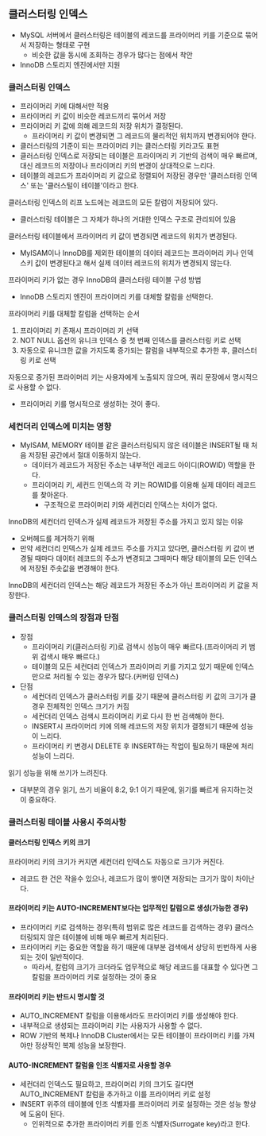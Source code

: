 ## 클러스터링 인덱스
- MySQL 서버에서 클러스터링은 테이블의 레코드를 프라이머리 키를 기준으로 묶어서 저장하는 형태로 구현
    - 비슷한 값을 동시에 조회하는 경우가 많다는 점에서 착안
- InnoDB 스토리지 엔진에서만 지원

### 클러스터링 인덱스
- 프라이머리 키에 대해서만 적용
- 프라이머리 키 값이 비슷한 레코드끼리 묶어서 저장
- 프라이머리 키 값에 의해 레코드의 저장 위치가 결정된다.
    - 프라이머리 키 값이 변경되면 그 레코드의 물리적인 위치까지 변경되어야 한다.
- 클러스터링의 기준이 되는 프라이머리 키는 클러스터링 키라고도 표현
- 클러스터링 인덱스로 저장되는 테이블은 프라이머리 키 기반의 검색이 매우 빠르며, 대신 레코드의 저장이나 프라이머리 키의 변경이 상대적으로 느리다.
- 테이블의 레코드가 프라이머리 키 값으로 정렬되어 저장된 경우만 '클러스터링 인덱스' 또는 '클러스털이 테이블'이라고 한다.

클러스터링 인덱스의 리프 노드에는 레코드의 모든 칼럼이 저장되어 있다.
- 클러스터링 테이블은 그 자체가 하나의 거대한 인덱스 구조로 관리되어 있음

클러스터링 테이블에서 프라이머리 키 값이 변경되면 레코드의 위치가 변경된다.
- MyISAM이나 InnoDB를 제외한 테이블의 데이터 레코드는 프라이머리 키나 인덱스키 값이 변경된다고 해서 실제 데이터 레코드의 위치가 변경되지 않는다.

프라이머리 키가 없는 경우 InnoDB의 클러스터링 테이블 구성 방법
- InnoDB 스토리지 엔진이 프라이머리 키를 대체할 칼럼을 선택한다.

프라이머리 키를 대체할 칼럼을 선택하는 순서
1. 프라이머리 키 존재시 프라이머리 키 선택
2. NOT NULL 옵션의 유니크 인덱스 중 첫 번째 인덱스를 클러스터링 키로 선택
3. 자동으로 유니크한 값을 가지도록 증가되는 칼럼을 내부적으로 추가한 후, 클러스터링 키로 선택

자동으로 증가된 프라이머리 키는 사용자에게 노출되지 않으며, 쿼리 문장에서 명시적으로 사용할 수 없다.
- 프라이머리 키를 명시적으로 생성하는 것이 좋다.

### 세컨더리 인덱스에 미치는 영향
- MyISAM, MEMORY 테이블 같은 클러스터링되지 않은 테이블은 INSERT될 때 처음 저장된 공간에서 절대 이동하지 않는다.
    - 데이터가 레코드가 저장된 주소는 내부적인 레코드 아이디(ROWID) 역할을 한다.
    - 프라이머리 키, 세컨드 인덱스의 각 키는 ROWID를 이용해 실제 데이터 레코드를 찾아온다.
        - 구조적으로 프라이머리 키와 세컨더리 인덱스는 차이가 없다.

InnoDB의 세컨더리 인덱스가 실제 레코드가 저장된 주소를 가지고 있지 않는 이유
- 오버헤드를 제거하기 위해
- 만약 세컨더리 인덱스가 실제 레코드 주소를 가지고 있다면, 클러스터링 키 값이 변경될 때마다 데이터 레코드의 주소가 변경되고 그때마다 해당 테이블의 모든 인덱스에 저장된 주솟값을 변경해야 한다.

InnoDB의 세컨더리 인덱스는 해당 레코드가 저장된 주소가 아닌 프라이머리 키 값을 저장한다.

### 클러스터링 인덱스의 장점과 단점
- 장점
    - 프라이머리 키(클러스터링 키)로 검색시 성능이 매우 빠르다.(프라이머리 키 범위 검색시 매우 빠르다.)
    - 테이블의 모든 세컨더리 인덱스가 프라이머리 키를 가지고 있기 때문에 인덱스만으로 처리될 수 있는 경우가 많다.(커버링 인덱스)
- 단점
    - 세컨더리 인덱스가 클러스터링 키를 갖기 때문에 클러스터링 키 값의 크기가 클 경우 전체적인 인덱스 크기가 커짐
    - 세컨더리 인덱스 검색시 프라이머리 키로 다시 한 번 검색해야 한다.
    - INSERT시 프라이머리 키에 의해 레코드의 저장 위치가 결졍되기 때문에 성능이 느리다.
    - 프라이머리 키 변경시 DELETE 후 INSERT하는 작업이 필요하기 때문에 처리 성능이 느리다.

읽기 성능을 위해 쓰기가 느려진다.
- 대부분의 경우 읽기, 쓰기 비율이 8:2, 9:1 이기 때문에, 읽기를 빠르게 유지하는것이 중요하다.

### 클러스터링 테이블 사용시 주의사항

#### 클러스터링 인덱스 키의 크기
프라이머리 키의 크기가 커지면 세컨더리 인덱스도 자동으로 크기가 커진다.
- 레코드 한 건은 작을수 있으나, 레코드가 많이 쌓이면 저장되는 크기가 많이 차이난다.

#### 프라이머리 키는 AUTO-INCREMENT보다는 업무적인 칼럼으로 생성(가능한 경우)
- 프라이머리 키로 검색하는 경우(특히 범위로 많은 레코드를 검색하는 경우) 클러스터링되지 않은 테이블에 비해 매우 빠르게 처리된다.
- 프라이머리 키는 중요한 역할을 하기 때문에 대부분 검색에서 상당히 빈번하게 사용되는 것이 일반적이다.
    - 따라서, 칼럼의 크기가 크더라도 업무적으로 해당 레코드를 대표할 수 있다면 그 칼럼을 프라이머리 키로 설정하는 것이 중요

#### 프라이머리 키는 반드시 명시할 것
- AUTO_INCREMENT 칼럼을 이용해서라도 프라이머리 키를 생성해야 한다.
- 내부적으로 생성되는 프라이머리 키는 사용자가 사용할 수 없다.
- ROW 기반의 복제나 InnoDB Cluster에서는 모든 테이블이 프라이머리 키를 가져야만 정상적인 복제 성능을 보장한다.

#### AUTO-INCREMENT 칼럼을 인조 식별자로 사용할 경우
- 세컨더리 인덱스도 필요하고, 프라이머리 키의 크기도 길다면 AUTO_INCREMENT 칼럼을 추가하고 이를 프라이머리 키로 설정
- INSERT 위주의 테이블에 인조 식별자를 프라이머리 키로 설정하는 것은 성능 향상에 도움이 된다.
    - 인위적으로 추가한 프라이머리 키를 인조 식별자(Surrogate key)라고 한다.